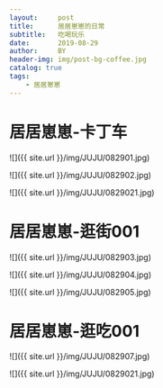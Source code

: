 ```yaml
---
layout:     post
title:      居居崽崽的日常
subtitle:   吃喝玩乐
date:       2019-08-29
author:     BY
header-img: img/post-bg-coffee.jpg
catalog: true
tags:
    - 居居崽崽
---
```


# 居居崽崽-卡丁车

![]({{ site.url }}/img/JUJU/082901.jpg)


![]({{ site.url }}/img/JUJU/082902.jpg)


![]({{ site.url }}/img/JUJU/0829021.jpg)


# 居居崽崽-逛街001

![]({{ site.url }}/img/JUJU/082903.jpg)


![]({{ site.url }}/img/JUJU/082904.jpg)


![]({{ site.url }}/img/JUJU/082905.jpg)



# 居居崽崽-逛吃001
![]({{ site.url }}/img/JUJU/082907.jpg)


![]({{ site.url }}/img/JUJU/0829021.jpg)
